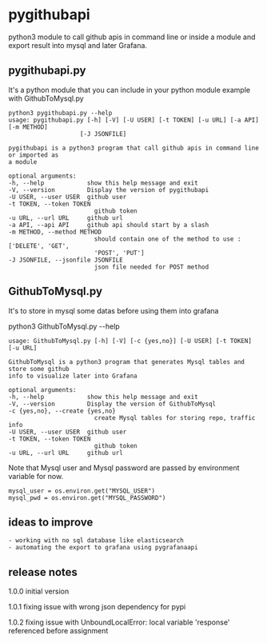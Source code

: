 # pygithubapi

python3 module to call github apis in command line or inside a module and export result into mysql and later Grafana.

## pygithubapi.py

It's a python module that you can include in your python module example with GithubToMysql.py

    python3 pygithubapi.py --help
    usage: pygithubapi.py [-h] [-V] [-U USER] [-t TOKEN] [-u URL] [-a API] [-m METHOD]
                        [-J JSONFILE]

    pygithubapi is a python3 program that call github apis in command line or imported as
    a module

    optional arguments:
    -h, --help            show this help message and exit
    -V, --version         Display the version of pygithubapi
    -U USER, --user USER  github user
    -t TOKEN, --token TOKEN
                            github token
    -u URL, --url URL     github url
    -a API, --api API     github api should start by a slash
    -m METHOD, --method METHOD
                            should contain one of the method to use : ['DELETE', 'GET',
                            'POST', 'PUT']
    -J JSONFILE, --jsonfile JSONFILE
                            json file needed for POST method

## GithubToMysql.py

It's to store in mysql some datas before using them into grafana

python3 GithubToMysql.py --help

    usage: GithubToMysql.py [-h] [-V] [-c {yes,no}] [-U USER] [-t TOKEN] [-u URL]

    GithubToMysql is a python3 program that generates Mysql tables and store some github
    info to visualize later into Grafana

    optional arguments:
    -h, --help            show this help message and exit
    -V, --version         Display the version of GithubToMysql
    -c {yes,no}, --create {yes,no}
                            create Mysql tables for storing repo, traffic info
    -U USER, --user USER  github user
    -t TOKEN, --token TOKEN
                            github token
    -u URL, --url URL     github url

Note that Mysql user and Mysql password are passed by environment variable for now.

    mysql_user = os.environ.get("MYSQL_USER")
    mysql_pwd = os.environ.get("MYSQL_PASSWORD")

## ideas to improve

    - working with no sql database like elasticsearch
    - automating the export to grafana using pygrafanaapi

## release notes

1.0.0 initial version

1.0.1 fixing issue with wrong json dependency for pypi

1.0.2 fixing issue with UnboundLocalError: local variable 'response' referenced before assignment
